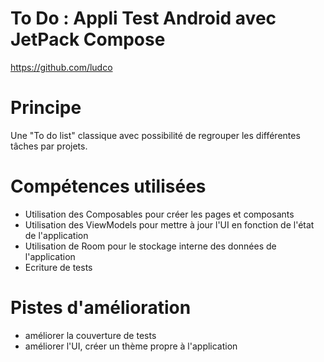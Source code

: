 # To Do : Appli Test Android avec JetPack Compose
https://github.com/ludco

# Principe
Une "To do list" classique avec possibilité de regrouper les différentes tâches par projets.


# Compétences utilisées
- Utilisation des Composables pour créer les pages et composants
- Utilisation des ViewModels pour mettre à jour l'UI en fonction de l'état de l'application
- Utilisation de Room pour le stockage interne des données de l'application
- Ecriture de tests


# Pistes d'amélioration
- améliorer la couverture de tests
- améliorer l'UI, créer un thème propre à l'application
